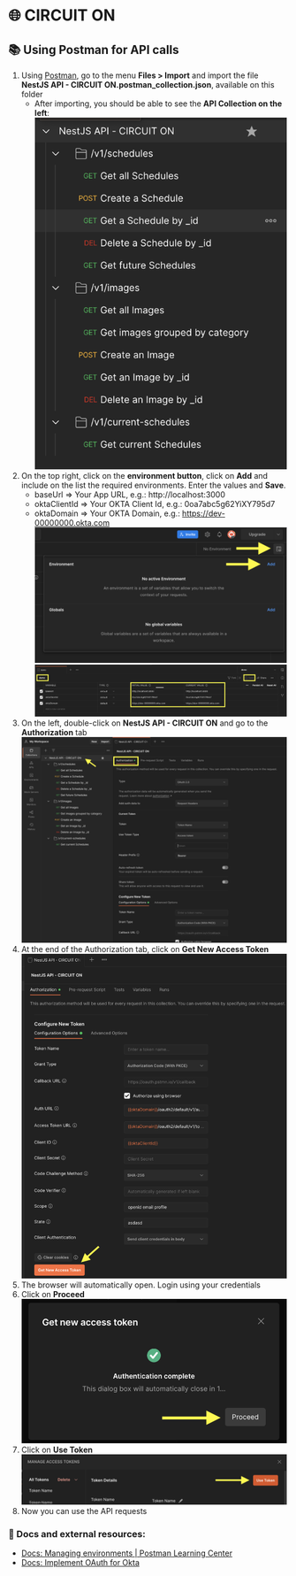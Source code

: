 # 🌐 CIRCUIT ON

## 📚 Using Postman for API calls

1. Using [Postman](https://www.postman.com), go to the menu **Files > Import** and import the file **NestJS API - CIRCUIT ON.postman_collection.json**, available on this folder
   - After importing, you should be able to see the **API Collection on the left**:
     ![Postman API Collection](images/postman/01-api-operations.png)
2. On the top right, click on the **environment button**, click on **Add** and include on the list the required environments. Enter the values and **Save**.
   - baseUrl => Your App URL, e.g.: http://localhost:3000
   - oktaClientId => Your OKTA Client Id, e.g.: 0oa7abc5g62YiXY795d7
   - oktaDomain => Your OKTA Domain, e.g.: https://dev-00000000.okta.com
     ![Adding Environment](images/postman/02-environments.png)
     ![Editing Environment](images/postman/03-editing-environment.png)
3. On the left, double-click on **NestJS API - CIRCUIT ON** and go to the **Authorization** tab
   ![Authorization](images/postman/04-authorization.png)
4. At the end of the Authorization tab, click on **Get New Access Token**
   ![Getting a new access token](images/postman/05-get-new-access-token.png)
5. The browser will automatically open. Login using your credentials
6. Click on **Proceed**
   ![Token success message](images/postman/06-authentication-complete.png)
7. Click on **Use Token**
   ![Using new token](images/postman/07-use-token.png)
8. Now you can use the API requests

### 📝 Docs and external resources:

- [Docs: Managing environments | Postman Learning Center](https://learning.postman.com/sending-requests/managing-environments)
- [Docs: Implement OAuth for Okta](https://d28m3l9ryqsunl.cloudfront.net/guides/implement-oauth-for-okta/main/)
